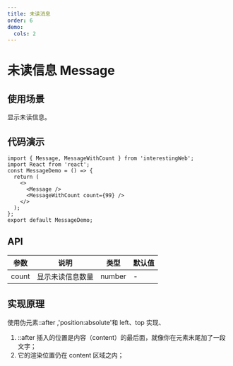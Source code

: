 ```yaml
---
title: 未读消息
order: 6
demo:
  cols: 2
---
```


# 未读信息 Message

## 使用场景

显示未读信息。

## 代码演示

```tsx
import { Message, MessageWithCount } from 'interestingWeb';
import React from 'react';
const MessageDemo = () => {
  return (
    <>
      <Message />
      <MessageWithCount count={99} />
    </>
  );
};
export default MessageDemo;
```

## API

| 参数  | 说明             | 类型   | 默认值 |
| ----- | ---------------- | ------ | ------ |
| count | 显示未读信息数量 | number | -      |

## 实现原理

使用伪元素::after ,'position:absolute'和 left、top 实现、

1. ::after 插入的位置是内容（content）的最后面，就像你在元素末尾加了一段文字；
2. 它的渲染位置仍在 content 区域之内；
